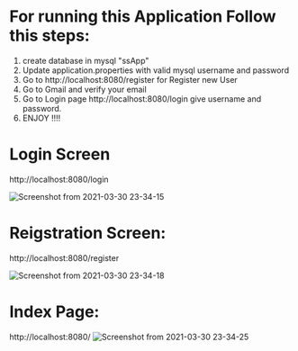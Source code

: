 # For running this Application Follow this steps:
1. create database in mysql "ssApp"
2. Update application.properties with valid mysql username and password
3. Go to http://localhost:8080/register for Register new User
4. Go to Gmail and verify your email
5. Go to Login page http://localhost:8080/login give username and password.
6. ENJOY !!!!

# Login Screen

http://localhost:8080/login

![Screenshot from 2021-03-30 23-34-15](https://user-images.githubusercontent.com/37740006/113031555-ac8b1600-91b0-11eb-899c-97b62559bc51.png)
# Reigstration Screen:

http://localhost:8080/register

![Screenshot from 2021-03-30 23-34-18](https://user-images.githubusercontent.com/37740006/113031703-d6dcd380-91b0-11eb-9281-b76708fa4f6d.png)
# Index Page:
http://localhost:8080/
![Screenshot from 2021-03-30 23-34-25](https://user-images.githubusercontent.com/37740006/113031826-f8d65600-91b0-11eb-88de-e43421185953.png)

